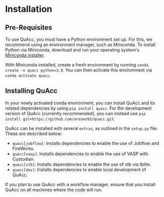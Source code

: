 # Installation

## Pre-Requisites

To use QuAcc, you must have a Python environment set up. For this, we recommend using an environment manager, such as Miniconda. To install Python via Miniconda, download and run your operating system's [Miniconda installer](https://docs.conda.io/en/latest/miniconda.html).

With Miniconda installed, create a fresh environment by running `conda create -n quacc python=3.9`. You can then activate this environment via `conda activate quacc`.

## Installing QuAcc

In your newly activated conda environment, you can install QuAcc and its related dependencies by using `pip install quacc`. For the development version of QuAcc (currently recommended), you can instead use `pip install git+https://github.com/arosen93/quacc.git`.

QuAcc can be installed with several `extras`, as outlined in the `setup.py` file. These are described below:
- `quacc[jobflow]`: Installs dependencies to enable the use of Jobflow and FireWorks.
- `quacc[vasp]`: Installs dependencies to enable the use of VASP with Custodian.
- `quacc[xtb]`: Installs dependencies to enable the use of xtb via tblite.
- `quacc[dev]`: Installs dependencies to enable local development of QuAcc.

If you plan to use QuAcc with a workflow manager, ensure that you install QuAcc on all machines where the code will run.